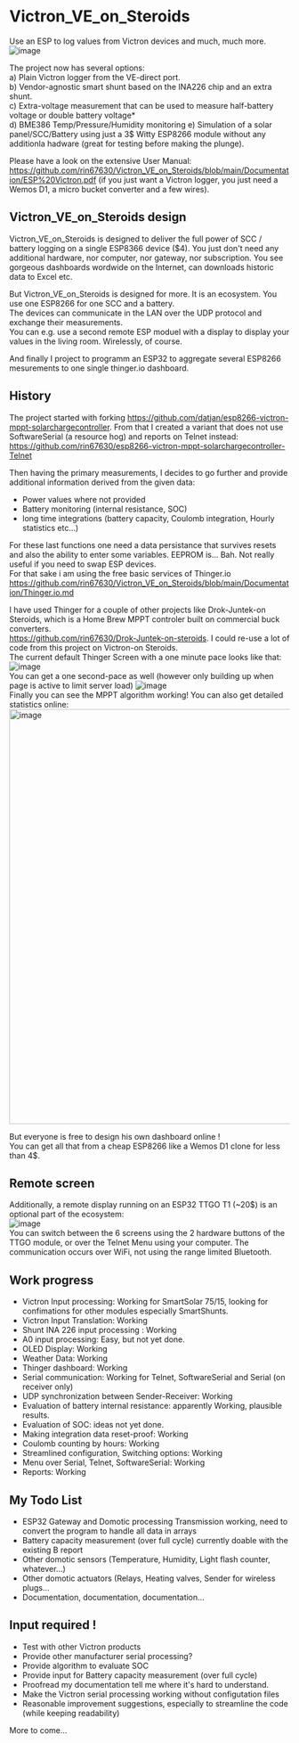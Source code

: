 # Victron_VE_on_Steroids
Use an ESP to log values from Victron devices and much, much more.  
![image](https://github.com/rin67630/Victron_VE_on_Steroids/assets/14197155/9bfe999f-cbed-4cef-90e9-863cbc600852)


The project now has several options:  
a) Plain Victron logger from the VE-direct port.  
b) Vendor-agnostic smart shunt based on the INA226 chip and an extra shunt.  
c) Extra-voltage measurement that can be used to measure half-battery voltage or double battery voltage*  
d) BME386 Temp/Pressure/Humidity monitoring
e) Simulation of a solar panel/SCC/Battery using just a 3$ Witty ESP8266 module without any additionla hadware (great for testing before making the plunge).

Please have a look on the extensive User Manual:
https://github.com/rin67630/Victron_VE_on_Steroids/blob/main/Documentation/ESP%20Victron.pdf
(if you just want a Victron logger, you just need a Wemos D1, a micro bucket converter and a few wires).

## Victron_VE_on_Steroids design

Victron_VE_on_Steroids is designed to deliver the full power of SCC / battery logging on a single ESP8366 device ($4).
You just don't need any additional hardware, nor computer, nor gateway, nor subscription. 
You see gorgeous dashboards wordwide on the Internet, can downloads historic data to Excel etc.

But Victron_VE_on_Steroids is designed for more. It is an ecosystem. You use one ESP8266 for one SCC and a battery.  
The devices can communicate in the LAN over the UDP protocol and exchange their measurements.  
You can e.g. use a second remote ESP moduel with a display to display your values in the living room. Wirelessly, of course.

And finally I project to programm an ESP32 to aggregate several ESP8266 mesurements to one single thinger.io dashboard.


## History
The project started with forking https://github.com/datjan/esp8266-victron-mppt-solarchargecontroller.
From that I created a variant that does not use SoftwareSerial (a resource hog) and reports on Telnet instead:
https://github.com/rin67630/esp8266-victron-mppt-solarchargecontroller-Telnet

Then having the primary measurements, I decides to go further and provide additional information derived from the given data:
- Power values where not provided  
- Battery monitoring (internal resistance, SOC)  
- long time integrations (battery capacity, Coulomb integration, Hourly statistics etc...)  

For these last functions one need a data persistance that survives resets and also the ability to enter some variables.
EEPROM is... Bah. Not really useful if you need to swap ESP devices.  
For that sake i am using the free basic services of Thinger.io  
https://github.com/rin67630/Victron_VE_on_Steroids/blob/main/Documentation/Thinger.io.md

I have used Thinger for a couple of other projects like Drok-Juntek-on Steroids, which is a Home Brew MPPT controler built on commercial buck converters.  
https://github.com/rin67630/Drok-Juntek-on-steroids. I could re-use a lot of code from this project on Victron-on Steroids.  
The current default Thinger Screen with a one minute pace looks like that:   
![image](https://github.com/rin67630/Victron_VE_on_Steroids/assets/14197155/c0101e71-e32b-41d9-9b46-56e4ddd9a320)  
You can get a one second-pace as well (however only building up when page is active to limit server load)
![image](https://github.com/rin67630/Victron_VE_on_Steroids/assets/14197155/3b21a957-1d55-4a91-ba97-a3c7f1078e52)   
Finally you can see the MPPT algorithm working!
You can also get detailed statistics online:
<img width="745" alt="image" src="https://github.com/user-attachments/assets/4237b0f1-3ee9-4632-9f16-18ee28ea0493">


But everyone is free to design his own dashboard online !  
You can get all that from a cheap ESP8266 like a Wemos D1 clone for less than 4$. 

## Remote screen
Additionally, a remote display running on an ESP32 TTGO T1 (~20$) is an optional part of the ecosystem:  
![image](https://github.com/rin67630/Victron_VE_on_Steroids/assets/14197155/f60c3fa4-3f4f-4f22-b111-eb11b96d373e)  
You can switch between the 6 screens using the 2 hardware buttons of the TTGO module, or over the Telnet Menu using your computer. 
The communication occurs over WiFi, not using the range limited  Bluetooth.


## Work progress
 
- Victron Input processing:  Working for SmartSolar 75/15, looking for confimations for other modules especially SmartShunts.  
- Victron Input Translation: Working  
- Shunt INA 226 input processing : Working  
- A0 input processing: Easy, but not yet done.
- OLED Display: Working
- Weather Data: Working
- Thinger dashboard: Working  
- Serial communication: Working for Telnet, SoftwareSerial and Serial (on receiver only)  
- UDP synchronization between Sender-Receiver: Working
- Evaluation of battery internal resistance: apparently Working, plausible results.
- Evaluation of SOC: ideas not yet done. 
- Making integration data reset-proof: Working  
- Coulomb counting by hours: Working  
- Streamlined configuration, Switching options: Working  
- Menu over Serial, Telnet, SoftwareSerial: Working  
- Reports: Working

## My Todo List
- ESP32 Gateway and Domotic processing  Transmission working, need to convert the program to handle all data in arrays 
- Battery capacity measurement (over full cycle) currently doable with the existing B report  
- Other domotic sensors (Temperature, Humidity, Light flash counter, whatever...)
- Other domotic actuators (Relays, Heating valves, Sender for wireless plugs...
- Documentation, documentation, documentation...

## Input required !
- Test with other Victron products  
- Provide other manufacturer serial processing?  
- Provide algorithm to evaluate SOC  
- Provide input for Battery capacity measurement (over full cycle)  
- Proofread my documentation tell me where it's hard to understand. 
- Make the Victron serial processing working without configutation files  
- Reasonable improvement suggestions, especially to streamline the code (while keeping readability)




More to come...


